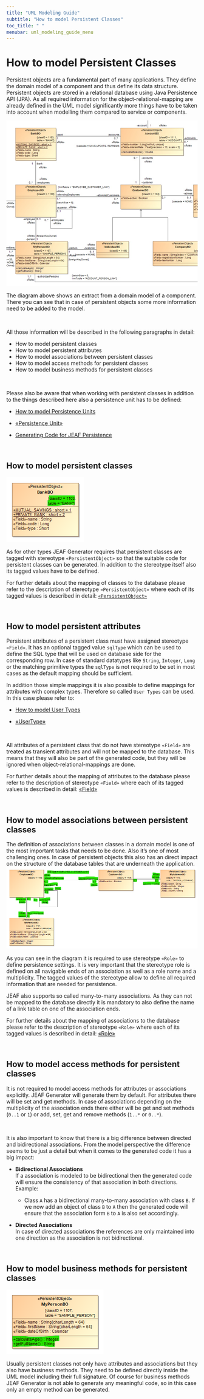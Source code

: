 ```yaml
---
title: "UML Modeling Guide"
subtitle: "How to model Persistent Classes"
toc_title: " "
menubar: uml_modeling_guide_menu
---
```


# How to model Persistent Classes

Persistent objects are a fundamental part of many applications. They define the domain model of a component and thus define its data structure. Persistent objects are stored in a relational database using Java Persistence API (JPA). As all required information for the object-relational-mapping are already defined in the UML model 
significantly more things have to be taken into account when modelling them compared to service or components.

![Persistent Classes](/images/persistent_classes.jpg)

The diagram above shows an extract from a domain model of a component. There you can see that in case of persistent objects some more information need to be added to the model.

<br>

All those information will be described in the following paragraphs in detail:

- How to model persistent classes
- How to model persistent attributes
- How to model associations between persistent classes
- How to model access methods for persistent classes
- How to model business methods for persistent classes

<br>

Please also be aware that when working with persistent classes in addition to the things described here also a persistence unit has to be defined:

- [How to model Persistence Units](/uml-modeling-guide/how-tos/how-to-model-persistence-units)

- [«Persistence Unit»](/uml-modeling-guide/jmm/PersistenceUnit/)

- [Generating Code for JEAF Persistence](/developer-guide/code-for-jeaf-persistence/)

<br>

## How to model persistent classes

![Persistent Class](/images/persistent_class.png)

As for other types JEAF Generator requires that persistent classes are tagged with stereotype `«PersistentObject»` so that the suitable code for persistent classes can be generated. In addition to the stereotype itself also its tagged values have to be defined.

For further details about the mapping of classes to the database please refer to the description of stereotype `«PersistentObject»` where each of its tagged values is described in detail: [`«PersistentObject»`](/uml-modeling-guide/jmm/PersistentObject/)

<br>

## How to model persistent attributes

Persistent attributes of a persistent class must have assigned stereotype `«Field»`. It has an optional tagged value `sqlType` which can be used to define the SQL type that will be used on database side for the corresponding row. In case of standard datatypes like `String`, `Integer`, `Long` or the matching primitive types the `sqlType` is not required to be set in most cases as the default mapping should be sufficient.

In addition those simple mappings it is also possible to define mappings for attributes with complex types. Therefore so called `User Types` can be used. In this case please refer to:

- [How to model User Types](/uml-modeling-guide/how-tos/how-to-model-user-types)

- [«UserType»](/uml-modeling-guide/jmm/UserType/)

<br>

All attributes of a persistent class that do not have stereotype `«Field»` are treated as transient attributes and will not be mapped to the database. This means that they will also be part of the generated code, but they will be ignored when object-relational-mappings are done.

For further details about the mapping of attributes to the database please refer to the description of stereotype `«Field»` where each of its tagged values is described in detail: [«Field»](/uml-modeling-guide/jmm/Field/)

<br>

## How to model associations between persistent classes

The definition of associations between classes in a domain model is one of the most important tasks that needs to be done. Also it’s one of most challenging ones. In case of persistent objects this also has an direct impact on the structure of the database tables that are underneath the application.
![Persistent Associations](/images/persistent_associations.png)

As you can see in the diagram it is required to use stereotype `«Role»` to define persistence settings. It is very important that the stereotype role is defined on all navigable ends of an association as well as a role name and a multiplicity. The tagged values of the stereotype allow to define all required information that are needed for persistence.

JEAF also supports so called many-to-many associations. As they can not be mapped to the database directly it is mandatory to also define the name of a link table on one of the association ends.

For further details about the mapping of associations to the database please refer to the description of stereotype `«Role»` where each of its tagged values is described in detail: [«Role»](/uml-modeling-guide/jmm/Role/)

<br>

## How to model access methods for persistent classes

It is not required to model access methods for attributes or associations explicitly. JEAF Generator will generate them by default. For attributes there will be set and get methods. In case of associations depending on the multiplicity of the association ends there either will be get and set methods (`0..1` or `1`) or add, set, get and remove methods (`1..*` or `0..*`).

<br>

It is also important to know that there is a big difference between directed and bidirectional associations. From the model perspective the difference seems to be just a detail but when it comes to the generated code it has a big impact:

- **Bidirectional Associations**  
  If a association is modeled to be bidirectional then the generated code will ensure the consistency of that association in both directions.  
  Example:
  
  - Class `A` has a bidirectional many-to-many association with class `B`. If we now add an object of class `B` to `A` then the generated code will ensure that the association form `B` to `A` is also set accordingly.  <br>

- **Directed Associations**  
  In case of directed associations the references are only maintained into one direction as the association is not bidirectional.

<br>

## How to model business methods for persistent classes

![Business Methods](/images/business_methods.png)

Usually persistent classes not only have attributes and associations but they also have business methods. They need to be defined directly inside the UML model including their full signature. Of course for business methods JEAF Generator is not able to generate any meaningful code, so in this case only an empty method can be generated.
